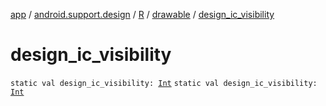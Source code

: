 [app](../../../index.md) / [android.support.design](../../index.md) / [R](../index.md) / [drawable](index.md) / [design_ic_visibility](./design_ic_visibility.md)

# design_ic_visibility

`static val design_ic_visibility: `[`Int`](https://kotlinlang.org/api/latest/jvm/stdlib/kotlin/-int/index.html)
`static val design_ic_visibility: `[`Int`](https://kotlinlang.org/api/latest/jvm/stdlib/kotlin/-int/index.html)